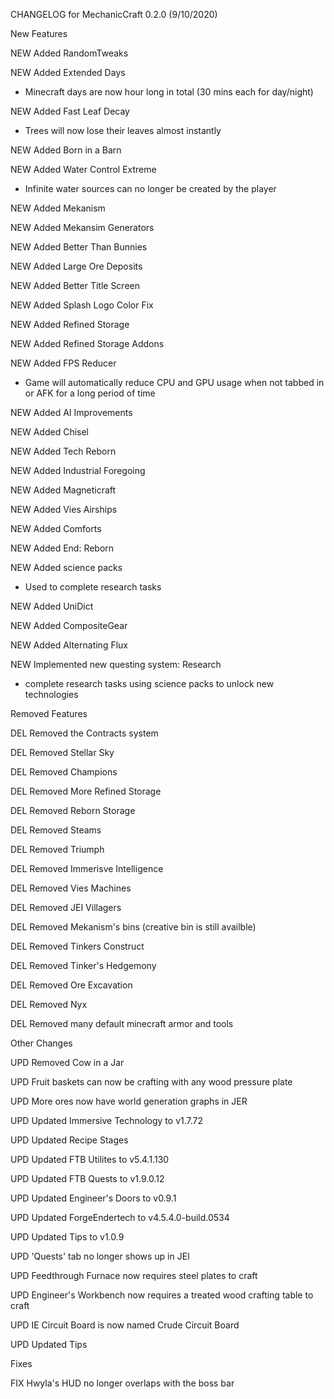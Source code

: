 CHANGELOG for MechanicCraft 0.2.0 (9/10/2020)

New Features

NEW Added RandomTweaks

NEW Added Extended Days
 - Minecraft days are now hour long in total (30 mins each for day/night)
 
NEW Added Fast Leaf Decay
 - Trees will now lose their leaves almost instantly
 
NEW Added Born in a Barn

NEW Added Water Control Extreme
 - Infinite water sources can no longer be created by the player
 
NEW Added Mekanism

NEW Added Mekansim Generators

NEW Added Better Than Bunnies

NEW Added Large Ore Deposits

NEW Added Better Title Screen

NEW Added Splash Logo Color Fix

NEW Added Refined Storage

NEW Added Refined Storage Addons

NEW Added FPS Reducer
 - Game will automatically reduce CPU and GPU usage when not tabbed in or AFK for a long period of time
 
NEW Added AI Improvements

NEW Added Chisel

NEW Added Tech Reborn

NEW Added Industrial Foregoing

NEW Added Magneticraft

NEW Added Vies Airships

NEW Added Comforts

NEW Added End: Reborn

NEW Added science packs
 - Used to complete research tasks
 
NEW Added UniDict

NEW Added CompositeGear

NEW Added Alternating Flux

NEW Implemented new questing system: Research
 - complete research tasks using science packs to unlock new technologies
 

Removed Features

DEL Removed the Contracts system

DEL Removed Stellar Sky

DEL Removed Champions

DEL Removed More Refined Storage

DEL Removed Reborn Storage

DEL Removed Steams

DEL Removed Triumph

DEL Removed Immerisve Intelligence

DEL Removed Vies Machines

DEL Removed JEI Villagers

DEL Removed Mekanism's bins (creative bin is still availble)

DEL Removed Tinkers Construct

DEL Removed Tinker's Hedgemony

DEL Removed Ore Excavation

DEL Removed Nyx

DEL Removed many default minecraft armor and tools

Other Changes

UPD Removed Cow in a Jar

UPD Fruit baskets can now be crafting with any wood pressure plate

UPD More ores now have world generation graphs in JER

UPD Updated Immersive Technology to v1.7.72

UPD Updated Recipe Stages

UPD Updated FTB Utilites to v5.4.1.130

UPD Updated FTB Quests to v1.9.0.12

UPD Updated Engineer's Doors to v0.9.1

UPD Updated ForgeEndertech to v4.5.4.0-build.0534

UPD Updated Tips to v1.0.9

UPD 'Quests' tab no longer shows up in JEI

UPD Feedthrough Furnace now requires steel plates to craft

UPD Engineer's Workbench now requires a treated wood crafting table to craft

UPD IE Circuit Board is now named Crude Circuit Board

UPD Updated Tips

Fixes

FIX Hwyla's HUD no longer overlaps with the boss bar
